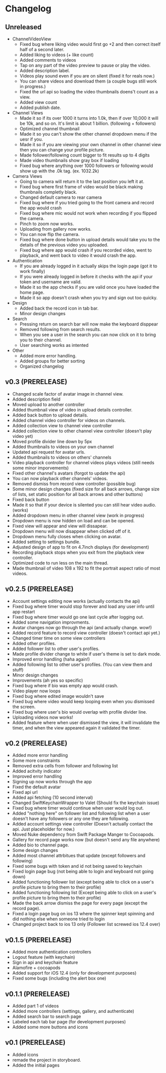 # Changelog
## Unreleased
* ChannelVideoView
    * Fixed bug where liking video would first go +2 and then correct itself half of a second later.
    * Added liking to videos (+ like count)
    * Added comments to videos
    * Tap on any part of the video preview to pause or play the video.
    * Added description label.
    * Videos play sound even if you are on silent (fixed it for reals now.)
    * You can share videos and download them (a couple bugs still work in progress.)
    * Fixed the url api so loading the video thumbnails doens't count as a view.
    * Added view count
    * Added publish date.
* Channel Views
    * Made it so if its over 1000 it turns into 1.0k, then if over 10,000 it will be 10k, and so on. It's limit is about 1 billion. (following + followers)
    * Optimized channel thumbnail
    * Made it so you can't show the other channel dropdown menu if the uesr if you.
    * Made it so if you are viewing your own channel in other channel view then you can change your profile picture.
    * Made follower/following count bigger to fit results up to 4 digits
    * Made video thumbnails show gray box if loading
    * Fixed bug where anything over 1000 followers or following would show up with the .0k tag. (ex. 1032.2k)
* Camera Views
    * Going to camera will return it to the last position you left it at.
    * Fixed bug where first frame of video would be black making thumbnails completly black.
    * Changed default camera to rear camera
    * Fixed bug where if you tried going to the front camera and record the app would crash
    * Fixed bug where mic would not work when recording if you flipped the camera.
    * Pinch to zoom now works.
    * Uploading from gallery now works.
    * You can now flip the camera.
    * Fixed bug where done button in upload details would take you to the details of the previous video you uploaded.
    * Fixed bug where app would crash if you recorded video, went to playback, and went back to video it would crash the app.
* Authentication
    * If you are already logged in it actually skips the login page (got it to work finally)
    * If you were already logged in before it checks with the api if your token and username are valid.
    * Made it so the app checks if you are valid once you have loaded the home page.
    * Made it so app doesn't crash when you try and sign out too quicky.
* Design
    * Added back the record icon in tab bar.
    * Minor design changes
* Search
    * Pressing return on search bar will now make the keyboard disppear
    * Removed following from search results.
    * When you see a user in the search you can now click on it to bring you to their channel.
    * User searching works as intented
* Other
    * Added more error handling.
    * Added groups for better sorting
    * Organized changelog
## v0.3 (PRERELEASE)
* Changed scale factor of avatar image in channel view.
* Added description field
* Moved upload to another controller
* Added thumbnail view of video in upload details controller.
* Added back button to upload details.
* Added channel video controller for videos on channels.
* Added collection view to channel view controller
* Added collection view to other channel view controller (doesn't play video yet)
* Moved profile divider line down by 5px
* Added thumbnails to videos on your own channel
* Updated api request for avatar urls.
* Added thumbnails to videos on others' channels 
* Video playback controller for channel videos plays videos (still needs some minor imporvements)
* Fixed other channel's avatars (forgot to update the api)
* You can now playback other channels' videos.
* Removed dismiss from record view controller (possible bug)
* Some minor design changes (fixed size for all back arrows, change size of lists, set static position for all back arrows and other buttons)
* Fixed back button
* Made it so that if your device is silented you can still hear video audio. (works)
* Added dropdown menu in other channel view (work in progress)
* Dropdown menu is now hidden on load and can be opened.
* Fixed view will appear and view will dissapear.
* Dropdown menu will now disappear when clicked off of it.
* Dropdown menu fully closes when clicking on avatar.
* Added setting to settings bundle.
* Adjusted design of app to fit on 4.7inch displays (for development)
* Recording playback stops when you exit from the playback view controller.
* Optimized code to run less on the main thread.
* Made thumbnail of video 108 x 192 to fit the portrait aspect ratio of most videos.
## v0.2.5 (PRERELEASE)
* Account settings editing now works (actually contacts the api)
* Fixed bug where timer would stop forever and load any user info until app restart
* Fixed bug where timer would go one last cycle after logging out.
* Added some navigation improvments.
* Avatar changes now go through the api (and actually change. wow!)
* Added record feature to record view controller (doesn't contact api yet.)
* Changed timer time on some view controllers
* Added other profiles.
* Added follower list to other user's profiles.
* Made profile divider change to white if user's theme is set to dark mode.
* Improved error handling (haha again!)
* Added following list to other user's profiles. (You can view them and stuff)
* Minor design changes
* Improvements (ah yes so specific)
* Fixed bug where if bio was empty app would crash.
* Video player now loops
* Fixed bug where edited image wouldn't save
* Fixed bug where video would keep looping even when you dismissed the screen.
* Fixed bug where user's bio would overlap with profile divider line.
* Uploading videos now works! 
* Added feature where when user dismissed the view, it will invalidate the timer, and when the view appeared again it validated the timer.
## v0.2 (PRERELEASE)
* Added more error handling
* Some more constraints
* Removed extra cells from follower and following list
* Added acitvity indicator
* Improved error handling
* Signing up now works through the app
* Fixed the default avatar
* Fixed api url
* Added api fetching (10 second interval)
* Changed SwiftKeychainWrapper to Valet (Should fix the keychain issue)
* Fixed bug where timer would continue when user would log out.
* Added "nothing here" on follower list and following list when a user doesn't have any followers or any one they are following.
* Added account settings view controller (Doesn't actually contact the api. Just placeholder for now.)
* Moved Nuke dependency from Swift Package Manger to Cocoapods.
* Gallery for record page works now (but doesn't send any file anywhere)
* Added bio to channel page.
* Some design changes
* Added most channel attrbitues that update (except followers and following)
* Fixed some bugs with token and id not being saved to keychain
* Fixed login page bug (not being able to login and keyboard not going down)
* Added functioning follower list (except being able to click on a user's profile picture to bring them to their profile)
* Added functioning following list (Except being able to click on a user's profile picture to bring them to their profile)
* Made the back arrow dismiss the page for every page (except the record page).
* Fixed a login page bug on ios 13 where the spinner kept spinning and did nothing else when someone tried to login
* Changed project back to ios 13 only (Follower list screwed ios 12.4 over)
## v0.1.5 (PRERELEASE)
* Added more authentication controllers 
* Logout feature (with keychain)
* Sign in api and keychain feature
* Alamofire + cocoapods
* Added support for iOS 12.4 (only for development purposes)
* Fixed some bugs (including the alert box one)
## v0.1.1 (PRERELEASE)
* Added part 1 of videos
* Added more controllers (settings, gallery, and authenticate)
* Added search bar to search page
* Labeled each tab bar page (for development purposes)
* Added some more buttons and icons

##  v0.1 (PRERELEASE)
* Added icons
* remade the project in storyboard.
* Added the initial pages
